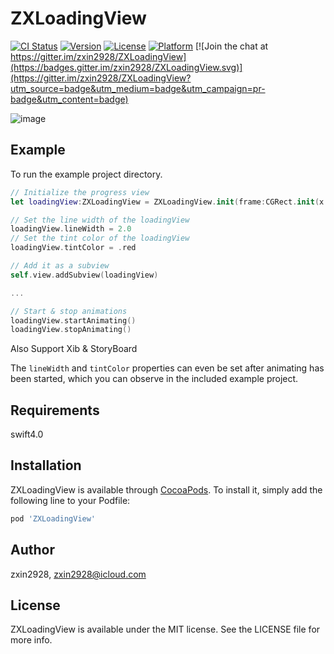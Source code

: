 # ZXLoadingView

[![CI Status](http://img.shields.io/travis/zxin2928/ZXLoadingView.svg?style=flat)](https://travis-ci.org/zxin2928/ZXLoadingView)
[![Version](https://img.shields.io/cocoapods/v/ZXLoadingView.svg?style=flat)](http://cocoapods.org/pods/ZXLoadingView)
[![License](https://img.shields.io/cocoapods/l/ZXLoadingView.svg?style=flat)](http://cocoapods.org/pods/ZXLoadingView)
[![Platform](https://img.shields.io/cocoapods/p/ZXLoadingView.svg?style=flat)](http://cocoapods.org/pods/ZXLoadingView)
[![Join the chat at https://gitter.im/zxin2928/ZXLoadingView](https://badges.gitter.im/zxin2928/ZXLoadingView.svg)](https://gitter.im/zxin2928/ZXLoadingView?utm_source=badge&utm_medium=badge&utm_campaign=pr-badge&utm_content=badge)

![image](https://github.com/zxin2928/ZXLoadingView/blob/master/ZXLoadingView/demo.gif) 
## Example

To run the example project directory.

``` swift
// Initialize the progress view
let loadingView:ZXLoadingView = ZXLoadingView.init(frame:CGRect.init(x: self.view.center.x, y: self.view.center.y, width: 100, height: 100))

// Set the line width of the loadingView
loadingView.lineWidth = 2.0
// Set the tint color of the loadingView
loadingView.tintColor = .red

// Add it as a subview
self.view.addSubview(loadingView)

...

// Start & stop animations
loadingView.startAnimating()
loadingView.stopAnimating()

```
Also Support Xib & StoryBoard


The `lineWidth` and `tintColor` properties can even be set after animating has been started, which you can observe in the included example project.

## Requirements

swift4.0

## Installation

ZXLoadingView is available through [CocoaPods](http://cocoapods.org). To install
it, simply add the following line to your Podfile:

```ruby
pod 'ZXLoadingView'
```

## Author

zxin2928, zxin2928@icloud.com

## License

ZXLoadingView is available under the MIT license. See the LICENSE file for more info.




